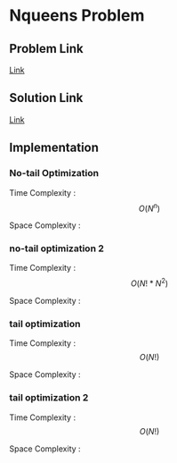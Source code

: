# Nqueens Problem


## Problem Link
[Link](https://www.geeksforgeeks.org/problems/n-queen-problem0315/1)
## Solution Link

[Link](https://www.geeksforgeeks.org/n-queen-problem-backtracking-3/)
## Implementation

### No-tail Optimization

Time Complexity : $$O(N^{n})$$

Space Complexity : 

### no-tail optimization 2
Time Complexity : $$O(N! * N^{2})$$

Space Complexity : 

### tail optimization 

Time Complexity : $$O(N!) $$

Space Complexity :


### tail optimization 2

Time Complexity :$$O(N!) $$

Space Complexity :
